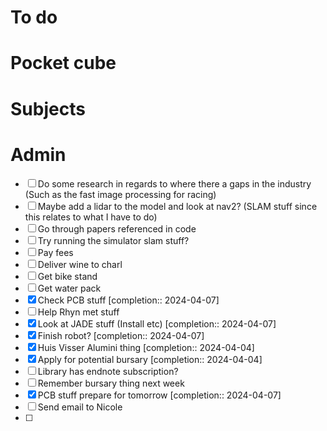 # To do

# Pocket cube

# Subjects

# Admin
- [ ] Do some research in regards to where there a gaps in the industry (Such as the fast image processing for racing)
- [ ] Maybe add a lidar to the model and look at nav2? (SLAM stuff since this relates to what I have to do)
- [ ] Go through papers referenced in code
- [ ] Try running the simulator slam stuff?
- [ ] Pay fees
- [ ] Deliver wine to charl
- [ ] Get bike stand
- [ ] Get water pack
- [x] Check PCB stuff  [completion:: 2024-04-07]
- [ ] Help Rhyn met stuff
- [x] Look at JADE stuff (Install etc)  [completion:: 2024-04-07]
- [x] Finish robot?  [completion:: 2024-04-07]
- [x] Huis Visser Alumini thing  [completion:: 2024-04-04]
- [x] Apply for potential bursary  [completion:: 2024-04-04]
- [ ] Library has endnote subscription?
- [ ] Remember bursary thing next week
- [x] PCB stuff prepare for tomorrow  [completion:: 2024-04-07]
- [ ] Send email to Nicole 
- [ ]  